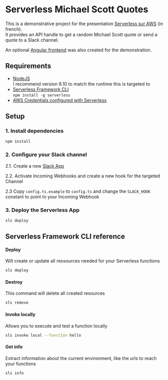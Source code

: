 # Serverless Michael Scott Quotes

This is a demonstrative project for the presentation [Serverless sur AWS](https://slides.com/titoeuf/serverless-aws)
(in french).  
It provides an API handle to get a random Michael Scott quote or send a quote to a Slack channel.

An optional [Angular frontend](https://github.com/Titoeuf/angular-michaelscott) was also created for the demonstration.

## Requirements
- [NodeJS](https://nodejs.org)  
I recommend version 8.10 to match the runtime this is targeted to
- [Serverless Framework CLI](https://serverless.com)  
`npm install -g serverless`
- [AWS Credentials configured with Serverless](https://serverless.com/framework/docs/providers/aws/guide/credentials/)

## Setup

### 1. Install dependencies
```bash
npm install
```

### 2. Configure your Slack channel

2.1. Create a new [Slack App](https://api.slack.com/apps)

2.2. Activate Incoming Webhooks and create a new hook for the targeted Channel

2.3 Copy `config.ts.example` to `config.ts` and change the `SLACK_HOOK` constant to point to your Incoming Webhook

### 3. Deploy the Serverless App

```bash
sls deploy
```

## Serverless Framework CLI reference
#### Deploy
Will create or update all ressources needed for your Serverless functions
```bash
sls deploy
```

#### Destroy
This command will delete all created resources 
```bash
sls remove
```

#### Invoke locally
Allows you to execute and test a function locally
```bash
sls invoke local --function hello
```

#### Get info
Extract information about the current environment, like the urls to reach your functions
```bash
sls info
```
